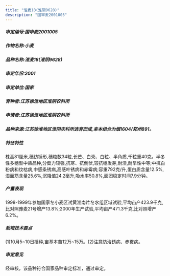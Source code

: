 ```yaml
---
title: "淮麦18(淮阴9628)"
description: "国审麦2001005"
---
```

##### 审定编号:国审麦2001005

##### 作物名称:小麦

##### 品种名称:淮麦18(淮阴9628)

##### 审定年份:2001

##### 审定单位:国家

##### 育种者:江苏徐淮地区淮阴农科所

##### 申请者:江苏徐淮地区淮阴农科所

##### 品种来源:江苏徐淮地区淮阴农科所选育而成,亲本组合为烟1604/郑州891。

##### 特征特性
株高81厘米,穗纺锤形,穗粒数34粒,长芒、白壳、白粒、半角质,千粒重40克。半冬性多穗型中熟品种,分蘖力较强,抗寒、抗倒伏,较抗穗发芽,耐渍,耐旱性中等;中抗白粉病和纹枯病,中感条锈病,高感叶锈病和赤霉病;容重792克/升,蛋白质含量12.5%,湿面筋含量25.6%,沉降值24.2毫升,吸水率50.8%,面团稳定时间7.9分钟。

##### 产量表现
1998-1999年参加国家冬小麦区试黄淮南片冬水组区域试验,平均亩产423.9千克,比对照豫麦21号增产13.8%;2000年生产试验,平均亩产471.3千克,比对照增产6.2%。

##### 栽培技术要点
(1)10月5~10日播种,亩基本苗12万~15万。(2)注意防治锈病、赤霉病。

##### 审定意见
经审核，该品种符合国家品种审定标准，通过审定。
